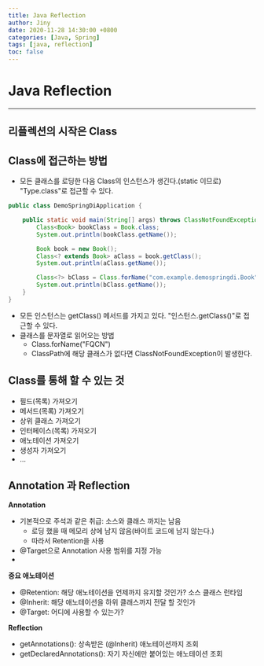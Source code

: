 ```yaml
---
title: Java Reflection
author: Jiny
date: 2020-11-28 14:30:00 +0800
categories: [Java, Spring]
tags: [java, reflection]
toc: false
---
```


# Java Reflection
___

## 리플렉션의 시작은 Class<T>

## Class<T>에 접근하는 방법

- 모든 클래스를 로딩한 다음 Class<T>의 인스턴스가 생긴다.(static 이므로) "Type.class"로 접근할 수 있다.

```java
public class DemoSpringDiApplication {

    public static void main(String[] args) throws ClassNotFoundException {
        Class<Book> bookClass = Book.class;
        System.out.println(bookClass.getName());

        Book book = new Book();
        Class<? extends Book> aClass = book.getClass();
        System.out.println(aClass.getName());

        Class<?> bClass = Class.forName("com.example.demospringdi.Book");
        System.out.println(bClass.getName());
    }
}
```
- 모든 인스턴스는 getClass() 메서드를 가지고 있다. "인스턴스.getClass()"로 접근할 수 있다.
- 클래스를 문자열로 읽어오는 방법
  - Class.forName("FQCN")
  - ClassPath에 해당 클래스가 없다면 ClassNotFoundException이 발생한다.

## Class<T>를 통해 할 수 있는 것

- 필드(목록) 가져오기
- 메서드(목록) 가져오기
- 상위 클래스 가져오기
- 인터페이스(목록) 가져오기
- 애노테이션 가져오기
- 생성자 가져오기
- ...

## Annotation 과 Reflection

**Annotation**
  - 기본적으로 주석과 같은 취급: 소스와 클래스 까지는 남음
    - 로딩 했을 때 메모리 상에 남지 않음(바이트 코드에 남지 않는다.)
    - 따라서 Retention을 사용
  - @Target으로 Annotation 사용 범위를 지정 가능
  - 

**중요 애노테이션**
  - @Retention: 해당 애노테이션을 언제까지 유지할 것인가? 소스 클래스 런타임
  - @Inherit: 해당 애노테이션을 하위 클래스까지 전달 할 것인가
  - @Target: 어디에 사용할 수 있는가?

**Reflection**
  - getAnnotations(): 상속받은 (@Inherit) 애노테이션까지 조회
  - getDeclaredAnnotations(): 자기 자신에만 붙어있는 애노테이션 조회